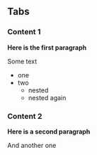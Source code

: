 ## Tabs

<!--
title: My First Tab
type: tab
-->

### Content 1

**Here is the first paragraph**

Some text

* one
* two
  * nested
  * nested again

<!--
title: My Second Tab
type: tab
-->

### Content 2

**Here is a second paragraph**

And another one

<!-- type: tab-end -->
